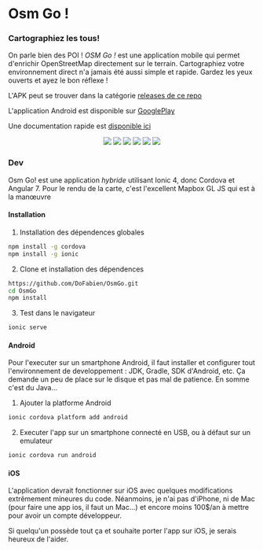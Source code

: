 # Osm Go ! 

### Cartographiez les tous! 

On parle bien des POI ! 
*OSM Go !* est une application mobile qui permet d'enrichir OpenStreetMap directement sur le terrain.
Cartographiez votre environnement direct n'a jamais été aussi simple et rapide. Gardez les yeux ouverts et ayez le bon réflexe ! 

L'APK peut se trouver dans la catégorie [releases de ce repo](https://github.com/DoFabien/OsmGo/releases) 

L'application Android est disponible sur [GooglePlay](https://play.google.com/store/apps/details?id=fr.dogeo.osmgo)

Une documentation rapide est [disponible ici](https://github.com/DoFabien/OsmGo/wiki)

 <p align="center">
  <img src="https://raw.githubusercontent.com/wiki/DoFabien/OsmGo/assets/map-vt.png?raw=true"/>
  <img src="https://raw.githubusercontent.com/wiki/DoFabien/OsmGo/assets/map-ortho.png?raw=true"/>
  <img src="https://raw.githubusercontent.com/wiki/DoFabien/OsmGo/assets/fiche.png?raw=true"/>
  <img src="https://raw.githubusercontent.com/wiki/DoFabien/OsmGo/assets/map-modif.png?raw=true"/>
  <img src="https://raw.githubusercontent.com/wiki/DoFabien/OsmGo/assets/select-primary-tag-velo.png?raw=true"/>
  <img src="https://raw.githubusercontent.com/wiki/DoFabien/OsmGo/assets/send-data.png"/>
</p>


### Dev
Osm Go! est une application *hybride* utilisant Ionic 4, donc Cordova et Angular 7. Pour le rendu de la carte, c'est l'excellent Mapbox GL JS qui est à la manœuvre

#### Installation 
1) Installation des dépendences globales
```sh
npm install -g cordova
npm install -g ionic
```
2) Clone et installation des dépendences
```sh
https://github.com/DoFabien/OsmGo.git
cd OsmGo
npm install
```
3) Test dans le navigateur
```sh
ionic serve 
```

#### Android
Pour l'executer sur un smartphone Android, il faut installer et configurer tout l'environnement de developpement : JDK, Gradle, SDK d'Android, etc. Ça demande un peu de place sur le disque et pas mal de patience. En somme c'est du Java...

1) Ajouter la platforme Android
```sh
ionic cordova platform add android
```
2) Executer l'app sur un smartphone connecté en USB, ou à défaut sur un emulateur 
```sh
ionic cordova run android
```

#### iOS
L'application devrait fonctionner sur iOS avec quelques modifications extrêmement mineures du code.
Néanmoins, je n'ai pas d'iPhone, ni de Mac (pour faire une app ios, il faut un Mac...) et encore moins 100$/an à mettre pour avoir un compte développeur.

Si quelqu'un possède tout ça et souhaite porter l'app sur iOS, je serais heureux de l'aider.
